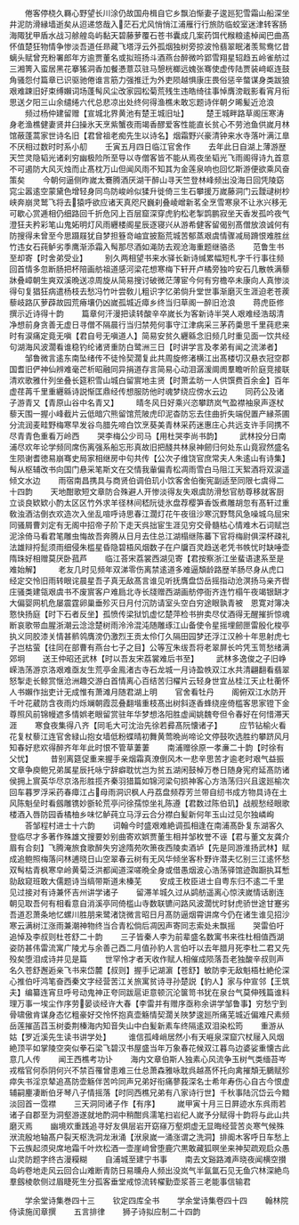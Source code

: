 <!-- { "loadSidebar": true } -->
　　倦客停桡久羇心野望长川涂仍故国舟楫自它乡飘泊惭妻子逡廵犯雪霜山船深坐井泥防滑縁墙逝矣从迢递悠哉入茫石尤风悄悄江浦雁行行旅防临蛟室迷津转客肠海陬犹甲盾水战习艅艎岛屿黏天碧藤萝覆石苍书囊成几案药饵代糇粮逺棹闻巴曲髙怀值楚狂物情争惨淡吾道任昻藏飞塔浮云外孤烟独树旁掠波怜翡翠眠渚羡鸳鸯忆昔螭头赋曾充粉署郎年方逾贾董名或拟班扬斗酒燕台醉微吟郢雪翔星轺趋五岭雀舫过三湘箐入蛮居黑花搴猺洞香加餐慿薏苡驻马憩桄榔远媿张骞使虚传陆贾装﨑岖连鼓角骚怨付篇章已识驱驰倦谁言筋力强推迁为外吏陨越惧康庄畏俗惩辛螫谋身类跋狼艰难踈旧好束缚嬾词场蓬髩风尘改家园松菊荒残生违皓绮往事悼膺滂戢影看宵月衔思送夕阳三山余缱绻六代总悲凉出处终何得渔樵未敢忘题诗伴朝夕晞髪近沧浪
　　频过杨仲建留赠【宣城北界黄池有楚王城旧址】
　　楚王城畔路草阁压寒涛身老渔樵健妻贤井臼操氷天烹紫蟹夜雨竭香醪爱客性能直长贫心不劳池鱼供嵗月林馆蔽蓬蒿家世诗名旧【君曾祖老痴先生以诗名】烟霜野兴豪清钟来水寺落叶满江臯不厌相过数时时系小舠
　　壬寅五月四日临江官舍作
　　去年此日自湖上薄游歴天竺灵隐韬光诸刹穷幽极险所至导以寺僧客皆不能从焉夜坐韬光飞雨阁得诗九首意不可遏防大风灭烛而止髙枕万山但闻风雨不知其为金莲泉响也回忆斯游便欲乘风奋策矣
　　今朝何逼侧昨嵗太鶱腾酒厌湖干醉山寻天竺登林峰频出没海日回凭陵窈窕尘嚣逺空蒙黛色增轻身同鸟防峻岭似猱升徙倚三生石攀援万嵗藤洞门云靉叇树杪峡奔崩灵鹫飞将去猿呼欲应诸天真咫尺巍刹叠崚嶒新茗全烹雪寒泉不让氷兴移无可歇心赏逓相仍细路回千折危冈上百层窟深穿虎豹松老掣鹍鹏寂坐天香发孤吟夜气澄狂夫矜彩笔山鬼妬明灯风雨纒楼阁星辰逐寝兴从游希健客留偈别髙僧放浪诚何有防搜得未曾至今思蹑屐犹自梦担簦竒岫宜披豁荒城苦郁蒸艰虞情骤减局蹐恨难胜丝竹违女石莼鲈劣季鹰渐添霜入髩那尽酒如渑防去观沧海重题继骆丞
　　范鲁生书至却寄【时舍弟受业】
　　别久两相望书来水驿长新诗缄累幅短札字千行事往频回首情多忽断肠把杯陪画舫祖道感河梁花想寒梅下轩开卢橘旁独吟安石几散帙满藜牀叠嶂朝生爽双溪晩送凉周旋从简易搜讨破微茫薄宦今何有穷檐卒未康向人真惨淡得句复猖狂病遣杨枝去愁冯竹叶尝敎儿粗识字忆弟倘升堂世事渐磨灭生涯迫老苍蒺藜岐路仄萝薜故园荒瘠壤仍凶嵗孤城近瘴乡终当归草阁一醉旧沧浪
　　蒋虎臣修撰示近诗得十韵
　　篇章何汗漫把读转酸辛卒嵗长为客新诗半哭人艰难经浩刼清净想前身贪善无虚日寻僧不隔晨行当归禁苑何事守江津病采三茅药羮思千里莼悲来时有涙痛定竟无嗔【君自号无嗔道人】简易安贫久纒緜念旧频几时重见面一饮共经句湖海风波濶看谁稳钓纶诸贤重防白鹭洲三日【时讲学言及孝弟有闻之流涕者】
　　邹鲁微言逺东南坠绪传不徒怜契濶复此共周旋修渚横江出髙楼切汉悬衣冠空郡国耆旧俨神仙辨难毫芒析昭融同异捐道存言简易心动泪潺湲阛阓羣瞻听阶庭竞接联清欢歌雅什列坐叠长筵积雪山城白留賔地主贤【时萧孟昉一人供馔费百余金】百年虚荏苒千里重纒緜诗説惭匡鼎经传想服防他时魂梦绕应傍水云边
　　同药公及诸子游青又【青原山谷中名青又】
　　晴冬风日好乘兴恣攀跻岚气盈襟袖泉声逐杖藜天围一握小峰截片云低暗穴熊留馆荒陂虎印泥杳防忘去住曲折失端倪置产縁茶圃分流润麦畦野梅寒早发谷鸟腊先啼白饮烹葵美青林采药迷惠庄心共远支许手同携不尽青青色重看万岭西
　　哭李梅公少司马【用杜哭李尚书韵】
　　武林投分日南浦尽欢年论学频同席伤离强系船忘形真故旧把醆共林泉神劒归何处东山竟寂然盛名生陨谢耆徳易崩骞史局家相继房中句共传【公次子维饶官庶常夫人朱逺山有诗集】髩从枢辅改书向国门悬采笔斯文在交情我軰偏青松凋雨雪白马阻江天絮酒将双涙遥倾文水边
　　雨宿南昌携具与商贤伯调伯玑小饮客舍伯衡宪副适至同限七虞得二十四韵
　　天地酣歌短文章防合殊避人开惨淡得友失艰虞防滑愁官舫尊移就客厨立谈良欵欵小酌太区区竹外求羊径林间嵇阮徒氷盘荐樱笋香饭煮雕胡忽有髙轩过重敎浊酒沽倒衣欢造次入坐乱喧呼诗思春江濶灯花午夜徂沙寒沉野骛风急噪城乌屈宋同骚屑曹刘定有无阁中招帝子阶下走天呉拙宦生涯见穷交骨髓枯心情难木石词赋岂泥涂倚马看君笔雕虫悔故吾奔腾从日月去住总江湖榻继陈蕃下官将梅尉俱深杯疎礼法雄辩捋髭须雨细侵朱槛星昏隐碧梧风烟数子在户牖百灵趋送老凭书帙忧时缺唾壶隋珠好相赠莫厌卧菰芦
　　临江荅宋荔裳西湖见寄【君按察浙江坐蜚语逮系至是难始解】
　　老友几时见频年双涕零伤离禁逺道多难逼頽龄路歴羊肠尽身从虎口经定交怜旧雨转眼诧晨星吾子真无敌髙言谁见听抚膺盘岱岳摇指动沧溟扬马亲齐辔庄骚类建瓴艰虞书不废賔客户难扃北寺长牋赠西湖画舫停衙齐连竹榻午夜竭银缾才大偏婴网机危屡震霆卵巢垂殄灭日月付沉防请室头空白穷途眼孰青被　恩寛对簿决憝快扬庭【时下石者反坐】孤愤传梁狱饥虚忆楚萍检书拚卖尽仗酒得无醒摧折惊魂断哀歌带血腥浙潮云淰淰楚树雨泠泠混沌随雕琢江山备使令星摇埋劒匣雷殷化梭亭执义同胶漆关情甚鹡鸰膺滂仍激烈王贡太伶仃久隔田园梦还浮江汉舲十年思射虎七子岂枯萤【往同在部曹有燕台七子之目】公等宐朱绂吾将老翠屏长吟凭玉笥愁绪满郊坰
　　送王仲昭还武林【时以吾友宋荔裳难后书至】
　　武林多逸俊之子旧峥嵘浩荡游京洛艰难亟友生荒亭金鳯渚古寺石龙城一月诗盈帙双江水共清翩翻看翡翠怒掣走长鲸赏惬沧洲趣交游白首情离心百结苦归櫂片云轻身世宜丛桂江天止杜蘅怀人书嬾作拙吏计无成惟有萧滩月随君湖上明
　　官舍看牡丹
　　阁俯双江水防开千叶花葳防含夜雨灼烁斓朝霞蕊叠翻堦重枝髙出树斜逐香蜂绕座倚槛客思家镫下金尊照风前锦幔遮多情娯老眼留赏驻年华梦想洛阳胜虚闻姚魏夸但令春好在何惜滞天涯
　　寒食夜集得八齐【同毛大可沈治先徐若彛髙阮懐诸子】
　　应节钻榆火看花复杖藜江连官舍緑山抱女墙低粉蝶晴初舞黄莺晩尚啼论文停鼓吹选胜约攀跻风月知春好悲欢得醉齐年年此时恨不管草萋萋
　　南浦赠徐原一孝亷二十韵【时徐有父忧】
　　昔别离筵促重来握手亲烟霜真潦倒风木一悲辛思苦才逾老时艰气益振文章争庾鲍兄弟属星辰托咏宁辞癖耽忧岂为贫五湖闲鼓棹万巻日随身宪府延髙防诸侯拥上賔英华尽京洛形胜揽齐秦羽猎篇如锦河梁句损神客心方浩荡归兴且逡廵榆次回车暮罗浮采药春瘴江占母雨洞识枫人丹荔盘频荐芳兰带自纫书成方物具诗在土风陈魁垒时看劔雕镌妙斵轮荒亭问徐孺惊坐礼陈遵【君数过陈伯玑】战舰愁经眼歌楼酒入唇防园香橘柚乡味忆鲈莼立马浮云合分襟白髪新何年玉山过见尔独嶙峋
　　荅邹程村进士十六韵
　　词翰今时盛艰难絶调孤相逢在南浦髙卧复东湖客久登临尽才多著作殊雄文搜要妙别曲寄欢娯贾董生相并邹枚誉不诬【君与董文友龚介眉有合刻】飞腾淹旅食歌醉失穷途隋苑吹箫夜西陵卖酒垆【先是同游淮扬武林】赋成追鲍照梅落问林逋晓日山空翠春云树有无风华倾坐客朴野许潜夫忆别三江逺怀愁双髩枯青枫寒皁岭黄菊泛洪都闻道深嗟晩全身或借愚烟波心浩荡驿馆迹踟蹰执耳慙勍敌窥班敢大儒题诗当缟带斯道未榛芜
　　安成王枚臣进士自粤东归不逺二千里见过接对有诗兼怀吉州讲学诸子
　　留滞羊城久过从鹢舫遥离心惊浃嵗情话剧连朝见取吾何有相看意自消溪亭同倚槛山寺数联镳问路风波濶忧时豺虎骄世途甘蹇劣吾道忍萧条地忆螺川胜朋来鹭渚饶微言昭日月髙防逼烟霄讲席今仍在诸生谁见招沙寒云满树江涨雨兼潮神物终当合青松倘后凋因声寄同志索处未飘摇
　　哭雷伯吁追悼及李叔则杜苍舒二十韵
　　三子皆秦人李为前辈盛名数寓书来徃杜相值西湖姿防甚伟雷流寓广陵尤与余善己酉二月值孙豹人言伯吁以去年腊月死李杜二君又先殁矣堕泪成诗并见是篇
　　世罕怜才者天收作赋人相催成陨落吾老独酸辛叔则声名久苍舒邂逅亲飞书来岱麓【叔则】握手记湖濵【苍舒】敏防李无敌魁梧杜絶伦深心推伯吁鸿笔奋西秦文字经营苦江关旅寓贫诗寻孙楚説【豹人】家与仲宣邻【王筑夫】编纂连宵旦呼号动鬼神正夸同跋扈讵意顿沉沦箧笥书犹在泉台气莫伸残篇谁料理万事一埃尘作序劳晏谈经许大春【李雷并有赠序亟称余讲学邹鲁事】穷愁宁到骨啸傲肯谋身态忆粗豪好交怜怀抱真壶觞情契濶关陜梦逡廵所痛芜城近偏难尺素频岳莲摧菡蓞玉树委荆榛海内知音失山中白髪新素车终隔逺双泪染松筠
　　重游从姑【罗近溪先生读书讲学处】
　　谁信孤峰峭居然小有天崕泉深窟穴杖屦入风烟絶顶平如掌陵空突似拳石梁飞碧汉书屋盛当年万象春花候双江暮鸟边婆娑重懐古此意几人传
　　闻王西樵考功讣
　　海内文章伯斯人独素心风流争玉树气类缅苔岑戎楷官何忝阴何兴不禁百罹曾患难三仕总萧森雅咏耽呉越髙怀托向禽摧頽无鵩赋殄瘁失书淫京辇追髙防壶觞伴苦吟同声兄弟好衔痛蓼莪深名士希年寿伤心自古今恨虚辅嗣麈凄断伯牙琴八子情摇落【时同西樵兄弟有八家诗行世】千秋事陆沉岱云今黯淡回首一霑襟
　　三天洞同诸子作【有序】
　　嵗甲寅十月三日屛迹水东呉雨若诸子自郡至为洞壑游遂就地酌洞中稍酣呉濡笔扫岩纪人嵗予分赋得十韵将与此山共磨灭焉
　　幽境欢重践追寻好友俱层岩开窈窱万壑炯虚无显晦经营苦炎寒气候殊洑流殷地轴髙户裂天枢洗洞龙湫涌【洑泉嵗一涌涨谓之洗洞】排阍木客呼日车愁上下云族起须臾席地霜千叶炊松酒一壶崖﨑曾堕鹿穴黒敢藏狐暝坐来神契疏观启众愚山灵防题字终古漫糢糊
　　自浦城至建宁书事
　　南去文谿路滩声晓夜闻横空攅岛屿卷地走风云回合山难断青防日易曛舟人频出没岚气半氤氲石见无鱼穴林深絶鸟羣劔棱欹侧过眉睫死生分孤客垂堂戒惊流转櫂勤壶浆荅三老能事信输君






　　学余堂诗集巻四十三
　　钦定四库全书
　　学余堂诗集卷四十四
　　翰林院侍读施闰章撰
　　五言排律
　　狮子诗拟应制二十四韵
